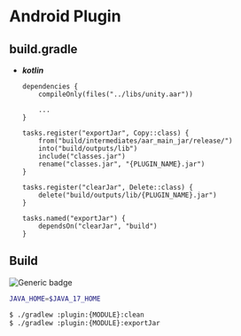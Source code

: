 # Android Plugin

## build.gradle

- **_kotlin_**

    ```
    dependencies { 
        compileOnly(files("../libs/unity.aar"))
    
        ...
    }
      
    tasks.register("exportJar", Copy::class) {
        from("build/intermediates/aar_main_jar/release/")
        into("build/outputs/lib")
        include("classes.jar")
        rename("classes.jar", "{PLUGIN_NAME}.jar")
    }

    tasks.register("clearJar", Delete::class) {
        delete("build/outputs/lib/{PLUGIN_NAME}.jar")
    }

    tasks.named("exportJar") {
        dependsOn("clearJar", "build")
    }
    ```
      
## Build

![Generic badge](https://img.shields.io/badge/Java-17-orange?logo=oracle&logoColor=white.svg)

```bash
JAVA_HOME=$JAVA_17_HOME
```

```bash
$ ./gradlew :plugin:{MODULE}:clean
$ ./gradlew :plugin:{MODULE}:exportJar
```
